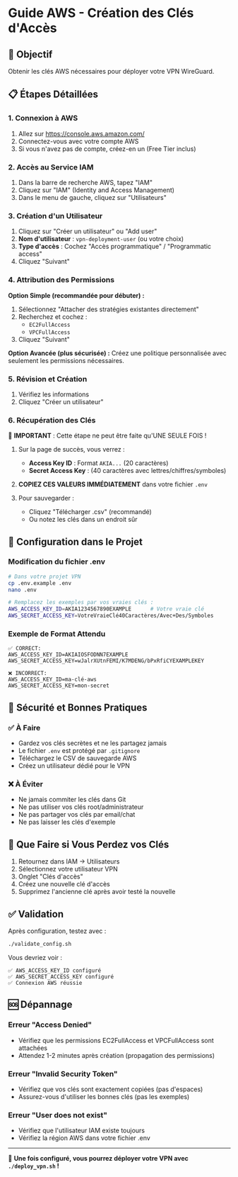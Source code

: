# Guide AWS - Création des Clés d'Accès

## 🎯 Objectif
Obtenir les clés AWS nécessaires pour déployer votre VPN WireGuard.

## 📋 Étapes Détaillées

### 1. Connexion à AWS
1. Allez sur https://console.aws.amazon.com/
2. Connectez-vous avec votre compte AWS
3. Si vous n'avez pas de compte, créez-en un (Free Tier inclus)

### 2. Accès au Service IAM
1. Dans la barre de recherche AWS, tapez "IAM"
2. Cliquez sur "IAM" (Identity and Access Management)
3. Dans le menu de gauche, cliquez sur "Utilisateurs"

### 3. Création d'un Utilisateur
1. Cliquez sur "Créer un utilisateur" ou "Add user"
2. **Nom d'utilisateur** : `vpn-deployment-user` (ou votre choix)
3. **Type d'accès** : Cochez "Accès programmatique" / "Programmatic access"
4. Cliquez "Suivant"

### 4. Attribution des Permissions
**Option Simple (recommandée pour débuter) :**
1. Sélectionnez "Attacher des stratégies existantes directement"
2. Recherchez et cochez :
   - `EC2FullAccess`
   - `VPCFullAccess`
3. Cliquez "Suivant"

**Option Avancée (plus sécurisée) :**
Créez une politique personnalisée avec seulement les permissions nécessaires.

### 5. Révision et Création
1. Vérifiez les informations
2. Cliquez "Créer un utilisateur"

### 6. Récupération des Clés
🚨 **IMPORTANT** : Cette étape ne peut être faite qu'UNE SEULE FOIS !

1. Sur la page de succès, vous verrez :
   - **Access Key ID** : Format `AKIA...` (20 caractères)
   - **Secret Access Key** : (40 caractères avec lettres/chiffres/symboles)

2. **COPIEZ CES VALEURS IMMÉDIATEMENT** dans votre fichier `.env`

3. Pour sauvegarder :
   - Cliquez "Télécharger .csv" (recommandé)
   - Ou notez les clés dans un endroit sûr

## 🔧 Configuration dans le Projet

### Modification du fichier .env
```bash
# Dans votre projet VPN
cp .env.example .env
nano .env

# Remplacez les exemples par vos vraies clés :
AWS_ACCESS_KEY_ID=AKIA1234567890EXAMPLE      # Votre vraie clé
AWS_SECRET_ACCESS_KEY=VotreVraieClé40Caractères/Avec+Des/Symboles
```

### Exemple de Format Attendu
```
✅ CORRECT:
AWS_ACCESS_KEY_ID=AKIAIOSFODNN7EXAMPLE
AWS_SECRET_ACCESS_KEY=wJalrXUtnFEMI/K7MDENG/bPxRfiCYEXAMPLEKEY

❌ INCORRECT:
AWS_ACCESS_KEY_ID=ma-clé-aws
AWS_SECRET_ACCESS_KEY=mon-secret
```

## 🔐 Sécurité et Bonnes Pratiques

### ✅ À Faire
- Gardez vos clés secrètes et ne les partagez jamais
- Le fichier `.env` est protégé par `.gitignore`
- Téléchargez le CSV de sauvegarde AWS
- Créez un utilisateur dédié pour le VPN

### ❌ À Éviter
- Ne jamais commiter les clés dans Git
- Ne pas utiliser vos clés root/administrateur
- Ne pas partager vos clés par email/chat
- Ne pas laisser les clés d'exemple

## 🚨 Que Faire si Vous Perdez vos Clés

1. Retournez dans IAM → Utilisateurs
2. Sélectionnez votre utilisateur VPN
3. Onglet "Clés d'accès"
4. Créez une nouvelle clé d'accès
5. Supprimez l'ancienne clé après avoir testé la nouvelle

## ✅ Validation
Après configuration, testez avec :
```bash
./validate_config.sh
```

Vous devriez voir :
```
✅ AWS_ACCESS_KEY_ID configuré
✅ AWS_SECRET_ACCESS_KEY configuré
✅ Connexion AWS réussie
```

## 🆘 Dépannage

### Erreur "Access Denied"
- Vérifiez que les permissions EC2FullAccess et VPCFullAccess sont attachées
- Attendez 1-2 minutes après création (propagation des permissions)

### Erreur "Invalid Security Token"
- Vérifiez que vos clés sont exactement copiées (pas d'espaces)
- Assurez-vous d'utiliser les bonnes clés (pas les exemples)

### Erreur "User does not exist"
- Vérifiez que l'utilisateur IAM existe toujours
- Vérifiez la région AWS dans votre fichier .env

---

🎉 **Une fois configuré, vous pourrez déployer votre VPN avec `./deploy_vpn.sh` !**
